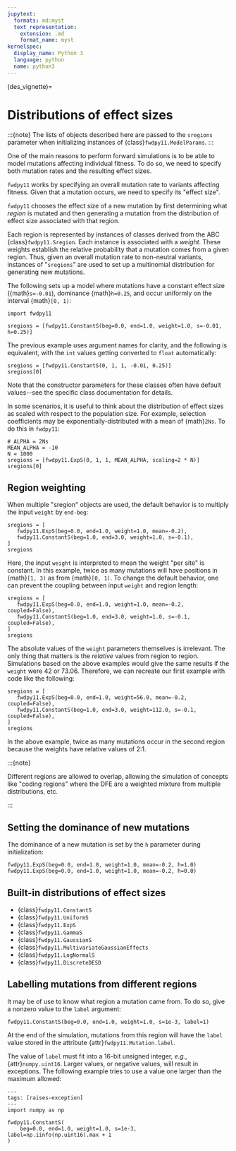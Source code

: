 ```yaml
---
jupytext:
  formats: md:myst
  text_representation:
    extension: .md
    format_name: myst
kernelspec:
  display_name: Python 3
  language: python
  name: python3
---
```


(des_vignette)=

# Distributions of effect sizes

:::{note}
The lists of objects described here are passed to the `sregions` parameter when initializing instances of {class}`fwdpy11.ModelParams`.
:::

One of the main reasons to perform forward simulations is to be able to model mutations affecting individual fitness.
To do so, we need to specify both mutation rates and the resulting effect sizes.

`fwdpy11` works by specifying an overall mutation rate to variants affecting fitness.
Given that a mutation occurs, we need to specify its "effect size".

`fwdpy11` chooses the effect size of a new mutation by first determining what *region* is mutated and then generating a mutation from the distribution of effect size associated with that region.

Each region is represented by instances of classes derived from the ABC {class}`fwdpy11.Sregion`.
Each instance is associated with a *weight*.
These weights establish the relative probability that a mutation comes from a given region.
Thus, given an overall mutation rate to non-neutral variants, instances of "`sregions`" are used to set up a multinomial distribution for generating new mutations.

The following sets up a model where mutations have a constant effect size ({math}`s=-0.01`), dominance {math}`h=0.25`, and occur uniformly on the interval {math}`[0, 1)`: 

```{code-cell} python
import fwdpy11

sregions = [fwdpy11.ConstantS(beg=0.0, end=1.0, weight=1.0, s=-0.01, h=0.25)]
```

The previous example uses argument names for clarity, and the following is equivalent, with the `int` values getting converted to `float` automatically:

```{code-cell} python
sregions = [fwdpy11.ConstantS(0, 1, 1, -0.01, 0.25)]
sregions[0]
```

Note that the constructor parameters for these classes often have default values--see the specific class documentation for details. 

In some scenarios, it is useful to think about the distribution of effect sizes as scaled with respect to the population size.
For example, selection coefficients may be exponentially-distributed with a mean of {math}`2Ns`. 
To do this in `fwdpy11`:

```{code-cell} python
# ALPHA = 2Ns
MEAN_ALPHA = -10
N = 1000
sregions = [fwdpy11.ExpS(0, 1, 1, MEAN_ALPHA, scaling=2 * N)]
sregions[0]
```

## Region weighting

When multiple "sregion" objects are used, the default behavior is to multiply the input `weight` by `end-beg`:

```{code-cell} python
sregions = [
   fwdpy11.ExpS(beg=0.0, end=1.0, weight=1.0, mean=-0.2),
   fwdpy11.ConstantS(beg=1.0, end=3.0, weight=1.0, s=-0.1),
]
sregions
```

Here, the input `weight` is interpreted to mean the weight "per site" is constant.
In this example, twice as many mutations will have positions in {math}`[1, 3)` as from {math}`[0, 1)`. 
To change the default behavior, one can prevent the coupling between input `weight` and region length:

```{code-cell} python
sregions = [
   fwdpy11.ExpS(beg=0.0, end=1.0, weight=1.0, mean=-0.2, coupled=False),
   fwdpy11.ConstantS(beg=1.0, end=3.0, weight=1.0, s=-0.1, coupled=False),
]
sregions
```

The absolute values of the `weight` parameters themselves is irrelevant.
The only thing that matters is the *relative* values from region to region.
Simulations based on the above examples would give the same results if the `weight` were 42 or 73.06.
Therefore, we can recreate our first example with code like the following:

```{code-cell} python
sregions = [
   fwdpy11.ExpS(beg=0.0, end=1.0, weight=56.0, mean=-0.2, coupled=False),
   fwdpy11.ConstantS(beg=1.0, end=3.0, weight=112.0, s=-0.1, coupled=False),
]
sregions
```

In the above example, twice as many mutations occur in the second region because the weights have relative values of 2:1.

:::{note}

Different regions are allowed to overlap, allowing the simulation of concepts like "coding regions" where the DFE are a weighted mixture from multiple distributions, etc.

:::

## Setting the dominance of new mutations

The dominance of a new mutation is set by the `h` parameter during initialization:

```{code-cell} python
fwdpy11.ExpS(beg=0.0, end=1.0, weight=1.0, mean=-0.2, h=1.0)
fwdpy11.ExpS(beg=0.0, end=1.0, weight=1.0, mean=-0.2, h=0.0)
```

## Built-in distributions of effect sizes

* {class}`fwdpy11.ConstantS`
* {class}`fwdpy11.UniformS`
* {class}`fwdpy11.ExpS`
* {class}`fwdpy11.GammaS`
* {class}`fwdpy11.GaussianS`
* {class}`fwdpy11.MultivariateGaussianEffects`
* {class}`fwdpy11.LogNormalS`
* {class}`fwdpy11.DiscreteDESD`

## Labelling mutations from different regions

It may be of use to know what region a mutation came from.
To do so, give a nonzero value to the `label` argument:

```{code-cell} python
fwdpy11.ConstantS(beg=0.0, end=1.0, weight=1.0, s=1e-3, label=1)
```

At the end of the simulation, mutations from this region will have the `label` value stored in the attribute {attr}`fwdpy11.Mutation.label`.

The value of `label` must fit into a 16-bit unsigned integer, *e.g.*, {attr}`numpy.uint16`.
Larger values, or negative values, will result in exceptions.
The following example tries to use a value one larger than the maximum allowed:

```{code-cell} python
---
tags: [raises-exception]
---
import numpy as np

fwdpy11.ConstantS(
    beg=0.0, end=1.0, weight=1.0, s=1e-3, label=np.iinfo(np.uint16).max + 1
)
```

